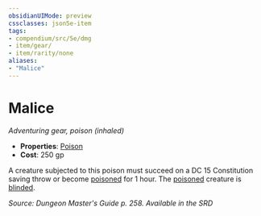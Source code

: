 ```yaml
---
obsidianUIMode: preview
cssclasses: json5e-item
tags:
- compendium/src/5e/dmg
- item/gear/
- item/rarity/none
aliases: 
- "Malice"
---
```

# Malice
*Adventuring gear, poison (inhaled)*  

- **Properties**: [Poison](Mechanics/Rules/item-properties.md#Poison)
- **Cost**: 250 gp

A creature subjected to this poison must succeed on a DC 15 Constitution saving throw or become [poisoned](Mechanics/Rules/conditions.md#Poisoned) for 1 hour. The [poisoned](Mechanics/Rules/conditions.md#Poisoned) creature is [blinded](Mechanics/Rules/conditions.md#Blinded).

*Source: Dungeon Master's Guide p. 258. Available in the <span title='Systems Reference Document (5.1)'>SRD</span>*